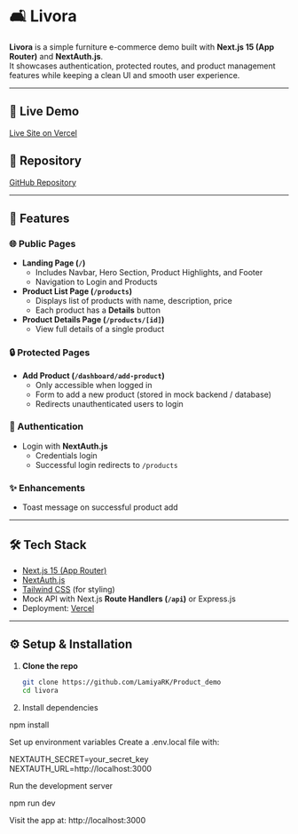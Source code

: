# 🛋️ Livora

**Livora** is a simple furniture e-commerce demo built with **Next.js 15 (App Router)** and **NextAuth.js**.  
It showcases authentication, protected routes, and product management features while keeping a clean UI and smooth user experience.

---

## 🚀 Live Demo  
[Live Site on Vercel](https://furniture-fr5cv5gf5-akabane755s-projects.vercel.app/)  

## 📂 Repository  
[GitHub Repository](https://github.com/LamiyaRK/Product_demo)  

---

## 📖 Features

### 🌐 Public Pages
- **Landing Page (`/`)**
  - Includes Navbar, Hero Section, Product Highlights, and Footer
  - Navigation to Login and Products
- **Product List Page (`/products`)**
  - Displays list of products with name, description, price
  - Each product has a **Details** button
- **Product Details Page (`/products/[id]`)**
  - View full details of a single product

### 🔒 Protected Pages
- **Add Product (`/dashboard/add-product`)**
  - Only accessible when logged in
  - Form to add a new product (stored in mock backend / database)
  - Redirects unauthenticated users to login

### 👤 Authentication
- Login with **NextAuth.js**
  -  Credentials login
  - Successful login redirects to `/products`

### ✨ Enhancements
- Toast message on successful product add


---

## 🛠️ Tech Stack
- [Next.js 15 (App Router)](https://nextjs.org/docs/app)
- [NextAuth.js](https://next-auth.js.org/)
- [Tailwind CSS](https://tailwindcss.com/) (for styling)
- Mock API with Next.js **Route Handlers (`/api`)** or Express.js
- Deployment: [Vercel](https://vercel.com/)

---

## ⚙️ Setup & Installation

1. **Clone the repo**
   ```bash
   git clone https://github.com/LamiyaRK/Product_demo
   cd livora
2. Install dependencies

npm install


Set up environment variables
Create a .env.local file with:

NEXTAUTH_SECRET=your_secret_key
NEXTAUTH_URL=http://localhost:3000


Run the development server

npm run dev


Visit the app at: http://localhost:3000
